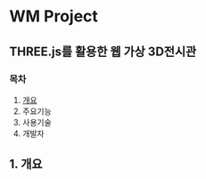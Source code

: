 WM Project
===================================
THREE.js를 활용한 웹 가상 3D전시관 
---------------------------------
### 목차
 1. [개요](#개요)
 2. 주요기능
 3. 사용기술
 4. 개발자



## 1. 개요
 
